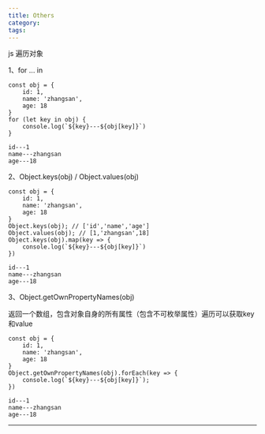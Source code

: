 ```yaml
---
title: Others
category:
tags:
---
```


js 遍历对象

1、for ... in

```
const obj = {
	id: 1,
	name: 'zhangsan',
	age: 18
}
for (let key in obj) {
	console.log(`${key}---${obj[key]}`)
}
```

```
id---1
name---zhangsan
age---18
```



2、Object.keys(obj) / Object.values(obj)

```
const obj = {
	id: 1,
	name: 'zhangsan',
	age: 18
}
Object.keys(obj); // ['id','name','age']
Object.values(obj); // [1,'zhangsan',18]
Object.keys(obj).map(key => {
	console.log(`${key}---${obj[key]}`)
})
```

```
id---1
name---zhangsan
age---18
```



3、Object.getOwnPropertyNames(obj)

返回一个数组，包含对象自身的所有属性（包含不可枚举属性）遍历可以获取key和value

```
const obj = {
	id: 1,
	name: 'zhangsan',
	age: 18
}
Object.getOwnPropertyNames(obj).forEach(key => {
	console.log(`${key}---${obj[key]}`);
})
```

```
id---1
name---zhangsan
age---18
```



-----